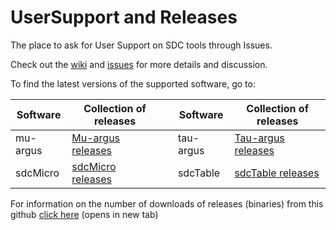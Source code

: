 # UserSupport and Releases
The place to ask for User Support on SDC tools through Issues.

Check out the [wiki](../../wiki) and [issues](../../issues) for more details and discussion.

To find the latest versions of the supported software, go to:

| Software | Collection of releases |    | Software | Collection of releases |
| --- | --- | --- | --- | --- | 
| mu-argus | [Mu-argus releases](https://github.com/sdcTools/muargus/releases) | | tau-argus | [Tau-argus releases](https://github.com/sdcTools/tauargus/releases) |
| sdcMicro | [sdcMicro releases](https://github.com/sdcTools/sdcMicro/releases) | | sdcTable | [sdcTable releases](https://github.com/sdcTools/sdcTable/releases) |

For information on the number of downloads of releases (binaries) from this github
<a href="http://htmlpreview.github.io/?https://github.com/sdcTools/UserSupport/blob/master/ReleaseStatistics.html" target="_blank">click here</a> (opens in new tab)
